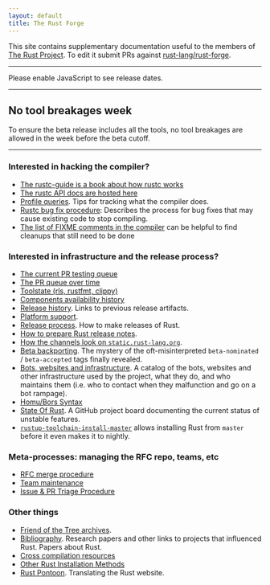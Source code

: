 ```yaml
---
layout: default
title: The Rust Forge
---
```


This site contains supplementary documentation useful to the members of
[The Rust Project](https://www.rust-lang.org). To edit it submit PRs against
[rust-lang/rust-forge].

[rust-lang/rust-forge]: https://github.com/rust-lang/rust-forge

<hr>
<noscript>Please enable JavaScript to see release dates.</noscript>
<div class="releases"></div>
<div class="tools-no-breakages-header hidden">
    <hr>
    <h2>No tool breakages week</h2>
    <p>
        To ensure the beta release includes all the tools, no tool breakages
        are allowed in the week before the beta cutoff.
    </p>
</div>
<div class="tools-no-breakages"></div>
<hr>

### Interested in hacking the compiler?

- [The rustc-guide is a book about how rustc works](https://rust-lang.github.io/rustc-guide/)
- [The rustc API docs are hosted here](https://doc.rust-lang.org/nightly/nightly-rustc/rustc/)
- [Profile queries](profile-queries.html). Tips for tracking what the compiler
  does.
- [Rustc bug fix procedure](rustc-bug-fix-procedure.html): Describes the process
  for bug fixes that may cause existing code to stop compiling.
- [The list of FIXME comments in the compiler](https://oli-obk.github.io/fixmeh/)
  can be helpful to find cleanups that still need to be done

### Interested in infrastructure and the release process?

- [The current PR testing queue](https://buildbot2.rust-lang.org/homu/queue/rust)
- [The PR queue over time](https://rust-lang-nursery.github.io/rustc-pr-tracking/)
- [Toolstate (rls, rustfmt, clippy)](https://rust-lang-nursery.github.io/rust-toolstate/)
- [Components availability history](https://rust-lang.github.io/rustup-components-history/index.html)
- [Release history](releases.html). Links to previous release artifacts.
- [Platform support](platform-support.html).
- [Release process](release-process.html). How to make releases of Rust.
- [How to prepare Rust release notes](release-notes.html).
- [How the channels look on `static.rust-lang.org`](channel-layout.html).
- [Beta backporting](beta-backporting.html). The mystery of the
  oft-misinterpreted `beta-nominated` / `beta-accepted` tags finally revealed.
- [Bots, websites and infrastructure](infrastructure.html). A catalog of the
  bots, websites and other infrastructure used by the project, what they do, and
  who maintains them (i.e. who to contact when they malfunction and go on a bot
  rampage).
- [Homu/Bors Syntax](https://buildbot2.rust-lang.org/homu/)
- [State Of Rust](https://github.com/rust-lang/rust/projects/8). A GitHub
  project board documenting the current status of unstable features.
- [`rustup-toolchain-install-master`](https://github.com/kennytm/rustup-toolchain-install-master)
  allows installing Rust from `master` before it even makes it to nightly.

### Meta-processes: managing the RFC repo, teams, etc

- [RFC merge procedure](rfc-merge-procedure.html)
- [Team maintenance](rustc-team-maintenance.html)
- [Issue & PR Triage Procedure](triage-procedure.html)

### Other things

- [Friend of the Tree archives](fott.html).
- [Bibliography](https://rust-lang.github.io/rustc-guide/appendix/bibliography.html).
  Research papers and other links to projects that influenced Rust. Papers about
  Rust.
- [Cross compilation resources](cross-compilation/index.html)
- [Other Rust Installation Methods](other-installation-methods.html)
- [Rust Pontoon](https://pontoon.rust-lang.org/). Translating the Rust website.

<script src="js/moment.min.js"></script>
<script src="js/index.js"></script>
